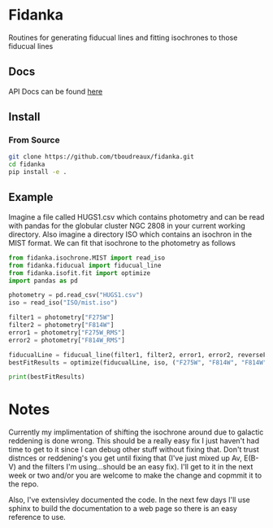 # Fidanka

Routines for generating fiducual lines and fitting isochrones to those fiducual
lines

## Docs
API Docs can be found <a href="https://algebrist.com/~tboudreaux/docs/fidanka">here</a>

## Install

### From Source

```bash
git clone https://github.com/tboudreaux/fidanka.git
cd fidanka
pip install -e .
```

## Example

Imagine a file called HUGS1.csv which contains photometry and can be read with
pandas for the globular cluster NGC 2808 in your current working directory.
Also imagine a directory ISO which contains an isochron in the MIST format. We
can fit that isochrone to the photometry as follows

```python
from fidanka.isochrone.MIST import read_iso
from fidanka.fiducual import fiducual_line
from fidanka.isofit.fit import optimize
import pandas as pd

photometry = pd.read_csv("HUGS1.csv")
iso = read_iso("ISO/mist.iso")

filter1 = photometry["F275W"]
filter2 = photometry["F814W"]
error1 = photometry["F275W_RMS"]
error2 = photometry["F814W_RMS"]

fiducualLine = fiducual_line(filter1, filter2, error1, error2, reverseFilterOrder=True)
bestFitResults = optimize(fiducualLine, iso, ("F275W", "F814W", "F814W"))

print(bestFitResults)
```


# Notes
Currently my implimentation of shifting the isochrone around due to galactic
reddening is done wrong. This should be a really easy fix I just haven't had
time to get to it since I can debug other stuff without fixing that. Don't
trust distnces or reddening's you get until fixing that (I've just mixed up Av,
E(B-V) and the filters I'm using...should be an easy fix). I'll get to it in
the next week or two and/or you are welcome to make the change and copmmit it
to the repo.

Also, I've extensivley documented the code. In the next few days I'll use
sphinx to build the documentation to a web page so there is an easy reference
to use. 
